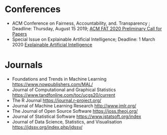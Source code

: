 # Conferences 

* ACM Conference on Fairness, Accountability, and. Transparency ; Deadline: Thursday, August 15 2019; [ACM FAT 2020 Preliminary Call for Papers](https://fatconference.org/2020/callforpapers.html)
* Special Issue on Explainable Artificial Intelligence; Deadline: 1 March 2020 [Explainable Artificial Intelligence](https://www.journals.elsevier.com/artificial-intelligence/call-for-papers/special-issue-on-explainable-artificial-intelligence)


# Journals

* Foundations and Trends in Machine Learning https://www.nowpublishers.com/MAL/
* Journal of Computational and Graphical Statistics https://www.tandfonline.com/toc/ucgs20/current
* The R Journal https://journal.r-project.org/
* Journal of Machine Learning Research http://www.jmlr.org/
* The Journal of Open Source Software https://joss.theoj.org/
* Journal of Statistical Software https://www.jstatsoft.org/index
* Journal of Data Science, Statistics, and Visualisation https://jdssv.org/index.php/jdssv/

